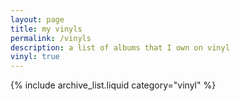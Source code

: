 ```yaml
---
layout: page
title: my vinyls
permalink: /vinyls
description: a list of albums that I own on vinyl
vinyl: true
---
```


{% include archive_list.liquid category="vinyl" %}
